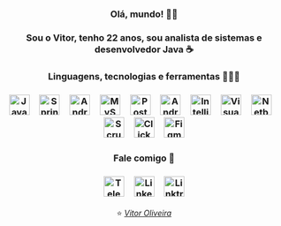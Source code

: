 ### <div align="center"> Olá, mundo! 👋🏼</div>
### <div align="center">Sou o Vitor, tenho 22 anos, sou analista de sistemas e desenvolvedor Java ☕</div>


### <div align="center">Linguagens, tecnologias e ferramentas 👨🏽‍💻</div>
<div align="center">
  <h3>
    <a href="https://www.oracle.com/br/java/technologies/javase-jdk8-doc-downloads.html"><img height="37" src="https://i.ibb.co/X83NvWf/java.png" alt="Java" /></a>
    <img width="10" rc="https://i.ibb.co/y8LQ5Pw/transparent.png" />
    <a href="https://spring.io/"><img height="37" src="https://i.ibb.co/kB71vy1/spring.png" alt="Spring"></a>
    <img width="10" rc="https://i.ibb.co/y8LQ5Pw/transparent.png" />
    <a href="https://developer.android.com/guide?hl=pt-br"><img height="37" src="https://i.ibb.co/HTXxgZB/android.png" alt="Android" /></a>
    <img width="10" src="https://i.ibb.co/y8LQ5Pw/transparent.png" />
    <a href="https://www.mysql.com/"><img height="37" src="https://i.ibb.co/Prv6nZn/mysql.png" alt="MySQL Logo"/></a>
    <img width="10" src="https://i.ibb.co/y8LQ5Pw/transparent.png" />
    <a href="https://www.postman.com/"><img height="37" src="https://i.ibb.co/D4jDRTG/postman.png" alt="Postman"></a>
    <img width="10" src="https://i.ibb.co/y8LQ5Pw/transparent.png" />
    <a href="https://developer.android.com/studio"><img height="37" src="https://i.ibb.co/fQHqmT8/androidstudio.png" alt="Android Studio Logo"/></a>
    <img width="10" src="https://i.ibb.co/y8LQ5Pw/transparent.png" />
    <a href="https://www.jetbrains.com/pt-br/idea/"><img height="37" src="https://i.ibb.co/L8TMRZ3/intellij.png" alt="IntelliJ Logo"/></a>
    <img width="10" src="https://i.ibb.co/y8LQ5Pw/transparent.png" />
    <a href="https://code.visualstudio.com/"><img height="37" src="https://i.ibb.co/XjhHkcL/vscode.png" alt="Visual Studio Code Logo"/></a>
    <img width="10" src="https://i.ibb.co/y8LQ5Pw/transparent.png" />
    <a href="https://netbeans.apache.org/download/index.html"><img height="37" src="https://i.ibb.co/McCHLJX/netbeans.png" alt="Netbeans Logo"/></a>
    <img width="10" src="https://i.ibb.co/y8LQ5Pw/transparent.png" />
    <a href="https://www.scrum.org/"><img height="37" src="https://i.ibb.co/P5PcrdJ/scrum.png" alt="Scrum Logo"/></a>
    <img width="10" src="https://i.ibb.co/y8LQ5Pw/transparent.png" />
    <a href="https://www.clickup.com/"><img height="37" src="https://i.ibb.co/zJjyTXz/clickup.png" alt="ClickUp Logo"/></a>
    <img width="10" src="https://i.ibb.co/y8LQ5Pw/transparent.png" />
    <a href="https://www.figma.com/"><img height="37" src="https://i.ibb.co/pfC0dkP/figma.png" alt="Figma Logo"></a>
  </h3>
</div>


### <div align="center">Fale comigo 📱</div>

<div align="center">
  <h3>
    <a href="https://t.me/viit0r"><img height="37" src="https://i.ibb.co/3C0CM1J/telegram.png" alt="Telegram" ></a>
    <img width="10" src="https://i.ibb.co/y8LQ5Pw/transparent.png" />
    <a href="https://www.linkedin.com/in/viit0r/"><img height="37" src="https://i.ibb.co/rF6vZBd/linkedin.png" alt="Linkedin" ></a>
    <img width="10" src="https://i.ibb.co/y8LQ5Pw/transparent.png" />
    <a href="https://linktr.ee/viit0r"><img height="37" src="https://i.ibb.co/8DjkMnH/linktree.png" alt="Linktree" ></a>
  </h3>
</div>
<div align="center">⭐ <a href="https://linktr.ee/viit0r"><em>Vitor Oliveira</em></a></div>
